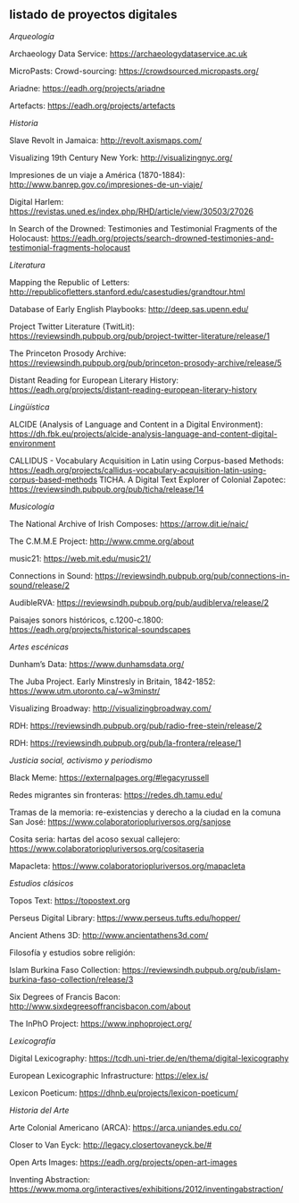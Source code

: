 ## listado de proyectos digitales 

*Arqueología* 

Archaeology Data Service: https://archaeologydataservice.ac.uk 

MicroPasts: Crowd-sourcing: https://crowdsourced.micropasts.org/ 

Ariadne: https://eadh.org/projects/ariadne 

Artefacts: https://eadh.org/projects/artefacts 

*Historia* 

Slave Revolt in Jamaica: http://revolt.axismaps.com/  

Visualizing 19th Century New York: http://visualizingnyc.org/ 

Impresiones de un viaje a América (1870-1884): http://www.banrep.gov.co/impresiones-de-un-viaje/ 

Digital Harlem: https://revistas.uned.es/index.php/RHD/article/view/30503/27026 

In Search of the Drowned: Testimonies and Testimonial Fragments of the Holocaust: https://eadh.org/projects/search-drowned-testimonies-and-testimonial-fragments-holocaust 

*Literatura* 

Mapping the Republic of Letters:  http://republicofletters.stanford.edu/casestudies/grandtour.html 

Database of Early English Playbooks: http://deep.sas.upenn.edu/  

Project Twitter Literature (TwitLit): https://reviewsindh.pubpub.org/pub/project-twitter-literature/release/1 

The Princeton Prosody Archive: https://reviewsindh.pubpub.org/pub/princeton-prosody-archive/release/5  

Distant Reading for European Literary History: https://eadh.org/projects/distant-reading-european-literary-history 

*Lingüística* 

ALCIDE (Analysis of Language and Content in a Digital Environment): https://dh.fbk.eu/projects/alcide-analysis-language-and-content-digital-environment 

CALLIDUS - Vocabulary Acquisition in Latin using Corpus-based Methods: https://eadh.org/projects/callidus-vocabulary-acquisition-latin-using-corpus-based-methods TICHA. A Digital Text Explorer of Colonial Zapotec: https://reviewsindh.pubpub.org/pub/ticha/release/14  

*Musicología* 

The National Archive of Irish Composes: https://arrow.dit.ie/naic/ 

The C.M.M.E Project: http://www.cmme.org/about 

music21: https://web.mit.edu/music21/ 

Connections in Sound: https://reviewsindh.pubpub.org/pub/connections-in-sound/release/2 

AudibleRVA: https://reviewsindh.pubpub.org/pub/audiblerva/release/2 

Paisajes sonors históricos, c.1200-c.1800: https://eadh.org/projects/historical-soundscapes  

*Artes escénicas*  

Dunham’s Data: https://www.dunhamsdata.org/ 

The Juba Project. Early Minstresly in Britain, 1842-1852: https://www.utm.utoronto.ca/~w3minstr/ 

Visualizing Broadway: http://visualizingbroadway.com/ 

RDH: https://reviewsindh.pubpub.org/pub/radio-free-stein/release/2  

RDH: https://reviewsindh.pubpub.org/pub/la-frontera/release/1  


*Justicia social, activismo y periodismo* 

Black Meme: https://externalpages.org/#legacyrussell 

Redes migrantes sin fronteras: https://redes.dh.tamu.edu/  

Tramas de la memoria: re-existencias y derecho a la ciudad en la comuna San José: https://www.colaboratoriopluriversos.org/sanjose 

Cosita seria: hartas del acoso sexual callejero: https://www.colaboratoriopluriversos.org/cositaseria 

Mapacleta: https://www.colaboratoriopluriversos.org/mapacleta 

 

*Estudios clásicos*  

Topos Text: https://topostext.org 

Perseus Digital Library: https://www.perseus.tufts.edu/hopper/ 

Ancient Athens 3D: http://www.ancientathens3d.com/ 

Filosofía y estudios sobre religión: 

Islam Burkina Faso Collection: https://reviewsindh.pubpub.org/pub/islam-burkina-faso-collection/release/3 

Six Degrees of Francis Bacon: http://www.sixdegreesoffrancisbacon.com/about  

The InPhO Project: https://www.inphoproject.org/  


*Lexicografía*  

Digital Lexicography: https://tcdh.uni-trier.de/en/thema/digital-lexicography 

European Lexicographic Infrastructure: https://elex.is/  

Lexicon Poeticum: https://dhnb.eu/projects/lexicon-poeticum/  


*Historia del Arte*  

Arte Colonial Americano (ARCA): https://arca.uniandes.edu.co/  

Closer to Van Eyck: http://legacy.closertovaneyck.be/# 

Open Arts Images: https://eadh.org/projects/open-art-images 

Inventing Abstraction: https://www.moma.org/interactives/exhibitions/2012/inventingabstraction/  

 
